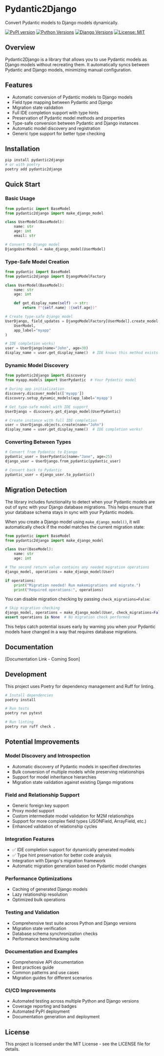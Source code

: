 # Pydantic2Django

Convert Pydantic models to Django models dynamically.

[![PyPI version](https://badge.fury.io/py/pydantic2django.svg)](https://badge.fury.io/py/pydantic2django)
[![Python Versions](https://img.shields.io/pypi/pyversions/pydantic2django.svg)](https://pypi.org/project/pydantic2django/)
[![Django Versions](https://img.shields.io/badge/django-3.2%2B-blue.svg)](https://www.djangoproject.com/)
[![License: MIT](https://img.shields.io/badge/License-MIT-yellow.svg)](https://opensource.org/licenses/MIT)

## Overview

Pydantic2Django is a library that allows you to use Pydantic models as Django models without recreating them. It automatically syncs between Pydantic and Django models, minimizing manual configuration.

## Features

- Automatic conversion of Pydantic models to Django models
- Field type mapping between Pydantic and Django
- Migration state validation
- Full IDE completion support with type hints
- Preservation of Pydantic model methods and properties
- Type-safe conversion between Pydantic and Django instances
- Automatic model discovery and registration
- Generic type support for better type checking

## Installation

```bash
pip install pydantic2django
# or with poetry
poetry add pydantic2django
```

## Quick Start

### Basic Usage
```python
from pydantic import BaseModel
from pydantic2django import make_django_model

class UserModel(BaseModel):
    name: str
    age: int
    email: str

# Convert to Django model
DjangoUserModel = make_django_model(UserModel)
```

### Type-Safe Model Creation
```python
from pydantic import BaseModel
from pydantic2django import DjangoModelFactory

class UserModel(BaseModel):
    name: str
    age: int

    def get_display_name(self) -> str:
        return f"{self.name} ({self.age})"

# Create type-safe Django model
UserDjango, field_updates = DjangoModelFactory[UserModel].create_model(
    UserModel,
    app_label="myapp"
)

# IDE completion works!
user = UserDjango(name="John", age=30)
display_name = user.get_display_name()  # IDE knows this method exists
```

### Dynamic Model Discovery
```python
from pydantic2django import discovery
from myapp.models import UserPydantic  # Your Pydantic model

# During app initialization
discovery.discover_models(['myapp'])
discovery.setup_dynamic_models(app_label='myapp')

# Get type-safe model with IDE support
UserDjango = discovery.get_django_model(UserPydantic)

# Create instance with full IDE completion
user = UserDjango.objects.create(name="John")
display_name = user.get_display_name()  # IDE completion works!
```

### Converting Between Types
```python
# Convert from Pydantic to Django
pydantic_user = UserPydantic(name="Jane", age=25)
django_user = UserDjango.from_pydantic(pydantic_user)

# Convert back to Pydantic
pydantic_user = django_user.to_pydantic()
```

## Migration Detection

The library includes functionality to detect when your Pydantic models are out of sync with your Django database migrations. This helps ensure that your database schema stays in sync with your Pydantic models.

When you create a Django model using `make_django_model()`, it will automatically check if the model matches the current migration state:

```python
from pydantic import BaseModel
from pydantic2django import make_django_model

class User(BaseModel):
    name: str
    age: int

# The second return value contains any needed migration operations
django_model, operations = make_django_model(User)

if operations:
    print("Migration needed! Run makemigrations and migrate.")
    print("Required operations:", operations)
```

You can disable migration checking by passing `check_migrations=False`:

```python
# Skip migration checking
django_model, operations = make_django_model(User, check_migrations=False)
assert operations is None  # No migration check performed
```

This helps catch potential issues early by warning you when your Pydantic models have changed in a way that requires database migrations.

## Documentation

[Documentation Link - Coming Soon]

## Development

This project uses Poetry for dependency management and Ruff for linting.

```bash
# Install dependencies
poetry install

# Run tests
poetry run pytest

# Run linting
poetry run ruff check .
```

## Potential Improvements

### Model Discovery and Introspection
- Automatic discovery of Pydantic models in specified directories
- Bulk conversion of multiple models while preserving relationships
- Support for model inheritance hierarchies
- Migration state validation against existing Django migrations

### Field and Relationship Support
- Generic foreign key support
- Proxy model support
- Custom intermediate model validation for M2M relationships
- Support for more complex field types (JSONField, ArrayField, etc.)
- Enhanced validation of relationship cycles

### Integration Features
- ✅ IDE completion support for dynamically generated models
- ✅ Type hint preservation for better code analysis
- Integration with Django's migration framework
- Automatic migration generation based on Pydantic model changes

### Performance Optimizations
- Caching of generated Django models
- Lazy relationship resolution
- Optimized bulk operations

### Testing and Validation
- Comprehensive test suite across Python and Django versions
- Migration state verification
- Database schema synchronization checks
- Performance benchmarking suite

### Documentation and Examples
- Comprehensive API documentation
- Best practices guide
- Common patterns and use cases
- Migration guides for different scenarios

### CI/CD Improvements
- Automated testing across multiple Python and Django versions
- Coverage reporting and badges
- Automated PyPI deployment
- Documentation generation and deployment

## License

This project is licensed under the MIT License - see the LICENSE file for details.
